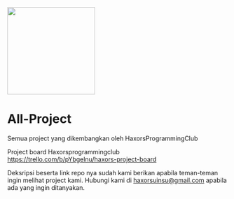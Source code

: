 <img src='https://avatars1.githubusercontent.com/u/44484256?s=460&u=fa6df5a9dd71657610e26ccdd0c5f03d85cb9296&v=4' width='200'>

# All-Project
Semua project yang dikembangkan oleh HaxorsProgrammingClub

Project board Haxorsprogrammingclub
https://trello.com/b/pYbgelnu/haxors-project-board

Deksripsi beserta link repo nya sudah kami berikan apabila teman-teman ingin melihat project kami. Hubungi kami di haxorsuinsu@gmail.com apabila ada yang ingin ditanyakan.

